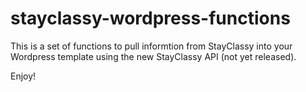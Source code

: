 stayclassy-wordpress-functions
==============================

This is a set of functions to pull informtion from StayClassy into your Wordpress template using the new StayClassy API (not yet released).

Enjoy!
